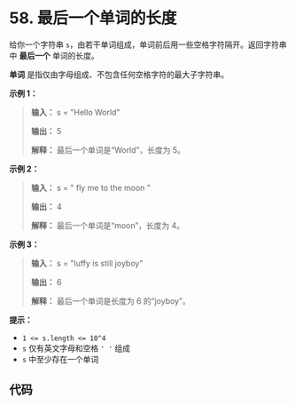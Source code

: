 # 58. 最后一个单词的长度

给你一个字符串 `s`，由若干单词组成，单词前后用一些空格字符隔开。返回字符串中 **最后一个**  单词的长度。

**单词**  是指仅由字母组成、不包含任何空格字符的最大子字符串。

**示例 1：**

> **输入：** s = "Hello World"
>
> **输出：** 5
>
> **解释：** 最后一个单词是“World”，长度为 5。

**示例 2：**

> **输入：** s = "   fly me   to   the moon  "
>
> **输出：** 4
>
> **解释：** 最后一个单词是“moon”，长度为 4。

**示例 3：**

> **输入：** s = "luffy is still joyboy"
>
> **输出：** 6
>
> **解释：** 最后一个单词是长度为 6 的“joyboy”。

**提示：**

*   `1 <= s.length <= 10^4`
*   `s` 仅有英文字母和空格 `' '` 组成
*   `s` 中至少存在一个单词

## 代码